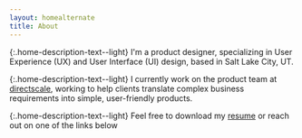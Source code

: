 ```yaml
---
layout: homealternate
title: About
---
```

{:.home-description-text--light}
I'm a product designer, specializing in User Experience (UX) and User Interface (UI) design, based in Salt Lake City, UT.

{:.home-description-text--light}
I currently work on the product team at [directscale](https://www.directscale.com), working to help clients translate complex business requirements into simple, user-friendly products.

{:.home-description-text--light}
Feel free to download my [resume]({{site.github.url}}/assets/portfolio.pdf) or reach out on one of the links below
